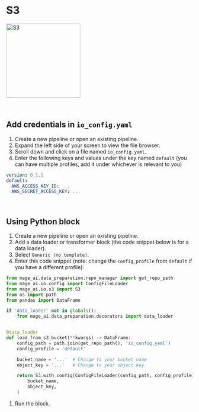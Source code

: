 # S3

<img
  alt="S3"
  src="https://upload.wikimedia.org/wikipedia/commons/thumb/b/bc/Amazon-S3-Logo.svg/1712px-Amazon-S3-Logo.svg.png"
  height="200"
/>

<br />

## Add credentials in `io_config.yaml`

1. Create a new pipeline or open an existing pipeline.
1. Expand the left side of your screen to view the file browser.
1. Scroll down and click on a file named `io_config.yaml`.
1. Enter the following keys and values under the key named `default` (you can have multiple
profiles, add it under whichever is relevant to you)
```yaml
version: 0.1.1
default:
  AWS_ACCESS_KEY_ID: ...
  AWS_SECRET_ACCESS_KEY: ...
```

<br />

## Using Python block

1. Create a new pipeline or open an existing pipeline.
1. Add a data loader or transformer block
(the code snippet below is for a data loader).
1. Select `Generic (no template)`.
1. Enter this code snippet
(note: change the `config_profile` from `default` if you have a different profile):
```python
from mage_ai.data_preparation.repo_manager import get_repo_path
from mage_ai.io.config import ConfigFileLoader
from mage_ai.io.s3 import S3
from os import path
from pandas import DataFrame

if 'data_loader' not in globals():
    from mage_ai.data_preparation.decorators import data_loader


@data_loader
def load_from_s3_bucket(**kwargs) -> DataFrame:
    config_path = path.join(get_repo_path(), 'io_config.yaml')
    config_profile = 'default'

    bucket_name = '...'  # Change to your bucket name
    object_key = '...'   # Change to your object key

    return S3.with_config(ConfigFileLoader(config_path, config_profile)).load(
        bucket_name,
        object_key,
    )
```
1. Run the block.

<br />
